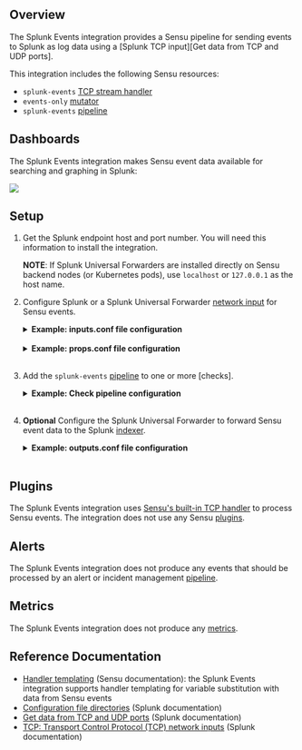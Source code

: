 ## Overview

<!-- Sensu Integration description; supports markdown -->

The Splunk Events integration provides a Sensu pipeline for sending events to Splunk as log data using a [Splunk TCP input][Get data from TCP and UDP ports].

<!-- Provide a high level overview of the integration contents (e.g. checks, filters, mutators, handlers, assets, etc) -->

This integration includes the following Sensu resources:

* `splunk-events` [TCP stream handler]
* `events-only` [mutator]
* `splunk-events` [pipeline]

## Dashboards

<!-- List of supported dashboards w/ screenshots (supports png, jpeg, and gif images; relative paths only; e.g. `![](img/dashboard-1.png)` )-->

The Splunk Events integration makes Sensu event data available for searching and graphing in Splunk:

![](img/splunk-search.png)

## Setup

<!-- Sensu Integration setup instructions, including Sensu agent configuration and external component configuration -->
<!-- EXAMPLE: what configuration (if any) is required in a third-party service to enable monitoring? -->

1. Get the Splunk endpoint host and port number. You will need this information to install the integration.

   **NOTE**: If Splunk Universal Forwarders are installed directly on Sensu backend nodes (or Kubernetes pods), use `localhost` or `127.0.0.1` as the host name.

1. Configure Splunk or a Splunk Universal Forwarder [network input][splunk-network-input] for Sensu events.

   <details><summary><strong>Example: inputs.conf file configuration</strong></summary>

   Accept connections from any host on port `9998`:

   ```
   [tcp://9998]
   disabled = 0
   queue = parsingQueue
   sourcetype = sensu
   ```

   Accept connections from a specific host (e.g. `sensu-backend`) on port `9998`:

   ```
   [tcp://sensu-backend:9998]
   disabled: 0
   queue = parsingQueue
   sourcetype: sensu
   ```

   Read the Splunk [`inputs.conf` documentation][splunk-inputs-conf] for more information.

   </details>
   <br>

   <details><summary><strong>Example: props.conf file configuration</strong></summary>

   ```
   [default]
   TRUNCATE = 50000

   [sensu]
   TRUNCATE = 50000
   ```

   Read the Splunk [`props.conf` documentation][splunk-props-conf] for more information.

   </details>
   <br>

1. Add the `splunk-events` [pipeline] to one or more [checks].

   <details><summary><strong>Example: Check pipeline configuration</strong></summary>

   ```yaml
   spec:
     pipelines:
       - api_version: core/v2
         type: Pipeline
         name: splunk-events
   ```

   </details>
   <br>

1. **Optional** Configure the Splunk Universal Forwarder to forward Sensu event data to the Splunk [indexer].

   <details><summary><strong>Example: outputs.conf file configuration</strong></summary>

   ```
   [tcpout]
   defaultGroup=sensu_events
   maxQueueSize=104857600

   [tcpout:sensu_events]
   server=splunk:9997
   maxQueueSize=104857600

   [tcpout-server://splunk:9997]
   ```

   Read the Splunk [`outputs.conf` documentation][splunk-outputs-conf] for more information.

   </details>
   <br>

## Plugins

<!-- Links to any Sensu Integration dependencies (i.e. Sensu Plugins) -->

The Splunk Events integration uses [Sensu's built-in TCP handler][sensu-tcp-handler] to process Sensu events. The integration does not use any Sensu [plugins].

## Alerts

The Splunk Events integration does not produce any events that should be processed by an alert or incident management [pipeline].

## Metrics

The Splunk Events integration does not produce any [metrics].

## Reference Documentation

<!-- Please provide links to any relevant reference documentation to help users learn more and/or troubleshoot this integration; specifically including any third-party software documentation. -->

* [Handler templating][handler-templating] (Sensu documentation): the Splunk Events integration supports handler templating for variable substitution with data from Sensu events
* [Configuration file directories] (Splunk documentation)
* [Get data from TCP and UDP ports][splunk-network-input] (Splunk documentation)
* [TCP: Transport Control Protocol (TCP) network inputs][splunk-tcp-input] (Splunk documentation)


<!-- Links -->
[check]: https://docs.sensu.io/sensu-go/latest/observability-pipeline/observe-schedule/checks/
[asset]: https://docs.sensu.io/sensu-go/latest/plugins/assets/
[subscription]: https://docs.sensu.io/sensu-go/latest/observability-pipeline/observe-schedule/subscriptions/
[subscriptions]: https://docs.sensu.io/sensu-go/latest/observability-pipeline/observe-schedule/subscriptions/
[agents]: https://docs.sensu.io/sensu-go/latest/observability-pipeline/observe-schedule/agent/
[annotation]: https://docs.sensu.io/sensu-go/latest/observability-pipeline/observe-schedule/agent/#general-configuration-flags
[plugins]: https://docs.sensu.io/sensu-go/latest/plugins/
[metrics]: https://docs.sensu.io/sensu-go/latest/observability-pipeline/observe-schedule/metrics/
[pipeline]: https://docs.sensu.io/sensu-go/latest/observability-pipeline/observe-process/pipelines/
[handler]: https://docs.sensu.io/sensu-go/latest/observability-pipeline/observe-process/handlers/
[secret]: https://docs.sensu.io/sensu-go/latest/operations/manage-secrets/secrets/
[secrets]: https://docs.sensu.io/sensu-go/latest/operations/manage-secrets/secrets/
[tokens]: https://docs.sensu.io/sensu-go/latest/observability-pipeline/observe-schedule/tokens/
[handler-templating]: https://docs.sensu.io/sensu-go/latest/observability-pipeline/observe-process/handler-templates/
[sensu-plus]: https://sensu.io/features/analytics
[splunk-network-input]: https://docs.splunk.com/Documentation/Splunk/latest/Data/Monitornetworkports
[splunk-tcp-input]: https://docs.splunk.com/Documentation/Splunk/latest/Admin/Inputsconf#TCP:_Transport_Control_Protocol_.28TCP.29_network_inputs
[Configuration file directories]: https://docs.splunk.com/Documentation/Splunk/latest/Admin/Configurationfiledirectories
[splunk-props-conf]: https://docs.splunk.com/Documentation/Splunk/latest/Admin/Propsconf
[splunk-outputs-conf]: https://docs.splunk.com/Documentation/Splunk/latest/Admin/Outputsconf
[sensu-tcp-handler]: https://docs.sensu.io/sensu-go/latest/observability-pipeline/observe-process/handlers/#tcpudp-handlers
[splunk-inputs-conf]: https://docs.splunk.com/Documentation/Splunk/latest/Admin/Inputsconf
[TCP stream handler]: https://docs.sensu.io/sensu-go/latest/observability-pipeline/observe-process/tcp-stream-handlers/
[indexer]: https://docs.splunk.com/Documentation/Splunk/latest/Indexer/Aboutindexesandindexers
[mutator]: https://docs.sensu.io/sensu-go/latest/observability-pipeline/observe-transform/mutators/
